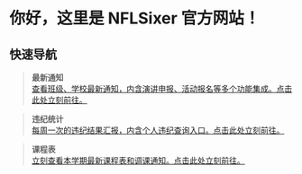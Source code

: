 # 你好，这里是 NFLSixer 官方网站！	

## 快速导航	

>**最新通知**	
>[查看班级、学校最新通知，内含演讲申报、活动报名等多个功能集成。点击此处立刻前往。](nsonline/announcements)	

>**违纪统计**	
>[每周一次的违纪结果汇报，内含个人违纪查询入口。点击此处立刻前往。](nsonline/offences)	

>**课程表**	
>[立刻查看本学期最新课程表和调课通知。点击此处立刻前往。](nsonline/timetable2021)	